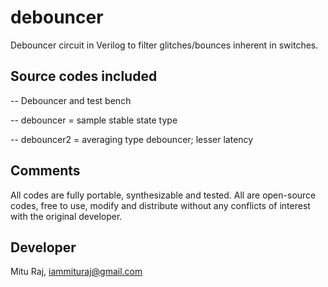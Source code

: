 # debouncer
Debouncer circuit in Verilog to filter glitches/bounces inherent in switches.

Source codes included
---------------------
-- Debouncer and test bench

-- debouncer  = sample stable state type

-- debouncer2 = averaging type debouncer; lesser latency

Comments
--------
All codes are fully portable, synthesizable and tested. All are open-source codes, free to use, modify and distribute without any conflicts of interest with the original developer.

Developer
---------
Mitu Raj, iammituraj@gmail.com
